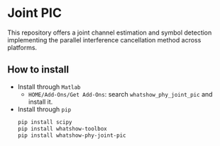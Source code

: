 # Joint PIC
This repository offers a joint channel estimation and symbol detection implementing the parallel interference cancellation method across platforms.

## How to install
* Install through `Matlab`
    * `HOME/Add-Ons/Get Add-Ons`: search `whatshow_phy_joint_pic` and install it.
* Install through `pip`
    ```sh
    pip install scipy
    pip install whatshow-toolbox
    pip install whatshow-phy-joint-pic
    ```